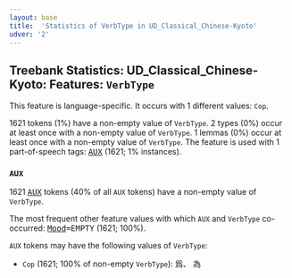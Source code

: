 ```yaml
---
layout: base
title:  'Statistics of VerbType in UD_Classical_Chinese-Kyoto'
udver: '2'
---
```


## Treebank Statistics: UD_Classical_Chinese-Kyoto: Features: `VerbType`

This feature is language-specific.
It occurs with 1 different values: `Cop`.

1621 tokens (1%) have a non-empty value of `VerbType`.
2 types (0%) occur at least once with a non-empty value of `VerbType`.
1 lemmas (0%) occur at least once with a non-empty value of `VerbType`.
The feature is used with 1 part-of-speech tags: <tt><a href="lzh_kyoto-pos-AUX.html">AUX</a></tt> (1621; 1% instances).

### `AUX`

1621 <tt><a href="lzh_kyoto-pos-AUX.html">AUX</a></tt> tokens (40% of all `AUX` tokens) have a non-empty value of `VerbType`.

The most frequent other feature values with which `AUX` and `VerbType` co-occurred: <tt><a href="lzh_kyoto-feat-Mood.html">Mood</a></tt><tt>=EMPTY</tt> (1621; 100%).

`AUX` tokens may have the following values of `VerbType`:

* `Cop` (1621; 100% of non-empty `VerbType`): 爲、 為

